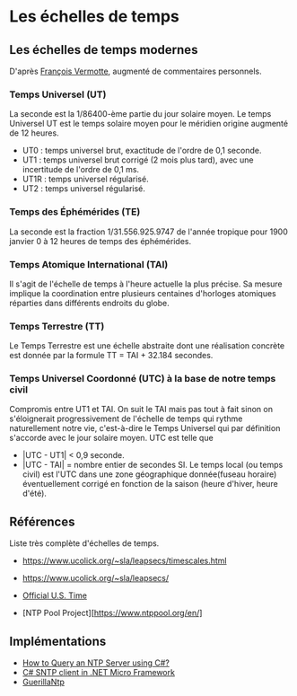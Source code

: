 Les échelles de temps
==============================

Les échelles de temps modernes
------------------------------

D'après [François Vermotte](http://perso.utinam.cnrs.fr/~vernotte/echelles_de_temps.pdf),
augmenté de commentaires personnels.

### Temps Universel (UT)

La seconde est la 1/86400-ème partie du jour solaire moyen.
Le temps Universel UT est le temps solaire moyen pour le méridien origine
augmenté de 12 heures.

- UT0 : temps universel brut, exactitude de l'ordre de 0,1 seconde.
- UT1 : temps universel brut corrigé (2 mois plus tard), avec une
   incertitude de l'ordre de 0,1 ms.
- UT1R : temps universel régularisé.
- UT2 : temps universel régularisé.

### Temps des Éphémérides (TE)

La seconde est la fraction 1/31.556.925.9747 de l'année tropique pour
1900 janvier 0 à 12 heures de temps des éphémérides.

### Temps Atomique International (TAI)

Il s'agit de l'échelle de temps à l'heure actuelle la plus précise.
Sa mesure implique la coordination entre plusieurs centaines d'horloges
atomiques réparties dans différents endroits du globe.

### Temps Terrestre (TT)

Le Temps Terrestre est une échelle abstraite dont une réalisation
concrète est donnée par la formule TT = TAI + 32.184 secondes.

### Temps Universel Coordonné (UTC) à la base de notre temps civil

Compromis entre UT1 et TAI. On suit le TAI mais pas tout à fait sinon
on s'éloignerait progressivement de l'échelle de temps qui rythme
naturellement notre vie, c'est-à-dire le Temps Universel qui par
définition s'accorde avec le jour solaire moyen.
UTC est telle que
* |UTC - UT1| < 0,9 seconde.
* |UTC - TAI| = nombre entier de secondes SI.
Le temps local (ou temps civil) est l'UTC dans une zone géographique
donnée(fuseau horaire) éventuellement corrigé en fonction de la saison
(heure d'hiver, heure d'été).


Références
----------

Liste très complète d'échelles de temps.
- https://www.ucolick.org/~sla/leapsecs/timescales.html
- https://www.ucolick.org/~sla/leapsecs/

- [Official U.S. Time](https://time.gov/)
- [NTP Pool Project][https://www.ntppool.org/en/]


## Implémentations

- [How to Query an NTP Server using C\#?](https://stackoverflow.com/questions/1193955/how-to-query-an-ntp-server-using-c)
- [C\# SNTP client in .NET Micro Framework](https://github.com/vbocan/sntp-client)
- [GuerillaNtp](https://github.com/robertvazan/guerrillantp)
